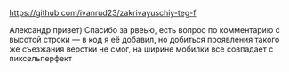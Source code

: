 https://github.com/ivanrud23/zakrivayuschiy-teg-f

Александр привет)
Спасибо за рвеью, есть вопрос по комментарию с высотой строки — 
в код я её добавил, но добиться проявления такого же съезжания верстки не смог,
на ширине мобилки все совпадает с пиксельперфект